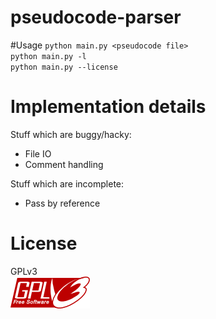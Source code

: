 # pseudocode-parser

#Usage 
`python main.py <pseudocode file>`  
`python main.py -l`  
`python main.py --license`  

# Implementation details
Stuff which are buggy/hacky:  
* File IO  
* Comment handling  
  
Stuff which are incomplete:  
* Pass by reference  
  
# License
GPLv3  
![GPL V3 Logo](gplv3.png) 
